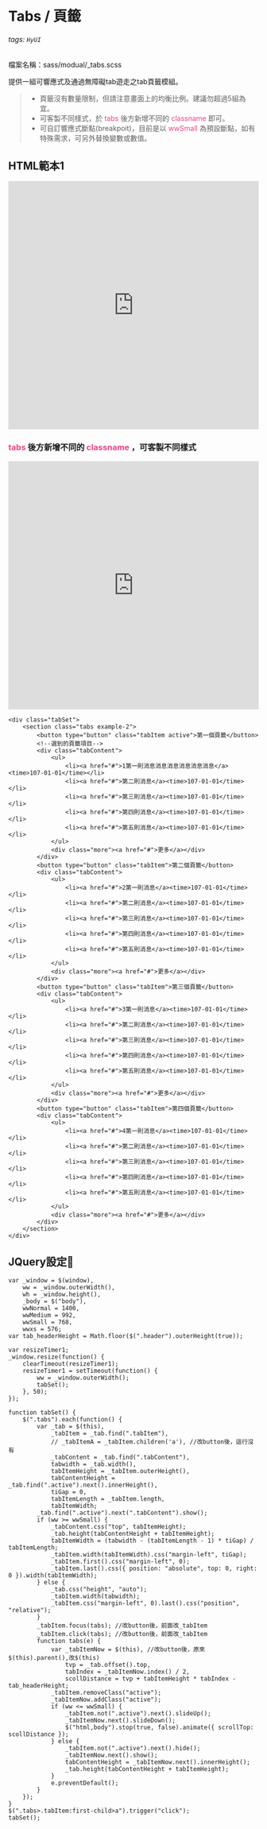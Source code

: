 # Tabs / 頁籤
###### tags: `HyUI`

檔案名稱：sass/modual/_tabs.scss

提供一組可響應式及通過無障礙tab遊走之tab頁籤模組。

>* 頁籤沒有數量限制，但請注意畫面上的均衡比例。建議勿超過5組為宜。
>* 可客製不同樣式，於 <font color="#EE428B">tabs</font> 後方新增不同的 <font color="#EE428B">classname</font> 即可。
>* 可自訂響應式斷點(breakpoit)，目前是以 <font color="#EE428B">wwSmall</font> 為預設斷點，如有 特殊需求，可另外替換變數或數值。

## HTML範本1

<iframe height="500" style="width: 100%;" scrolling="no" title="Tabs / 頁籤 1" src="https://codepen.io/u00hyui/embed/PopZyGm?height=265&theme-id=dark&default-tab=js,result" frameborder="no" loading="lazy" allowtransparency="true" allowfullscreen="true">
  See the Pen <a href='https://codepen.io/u00hyui/pen/PopZyGm'>Tabs / 頁籤 1</a> by u00hyui
  (<a href='https://codepen.io/u00hyui'>@u00hyui</a>) on <a href='https://codepen.io'>CodePen</a>.
</iframe>

### <font color="#EE428B">tabs</font> 後方新增不同的 <font color="#EE428B">classname</font> ，可客製不同樣式


<iframe height="500" style="width: 100%;" scrolling="no" title="Tabs / 頁籤2" src="https://codepen.io/u00hyui/embed/VwpeVgB?height=265&theme-id=dark&default-tab=js,result" frameborder="no" loading="lazy" allowtransparency="true" allowfullscreen="true">
  See the Pen <a href='https://codepen.io/u00hyui/pen/VwpeVgB'>Tabs / 頁籤2</a> by u00hyui
  (<a href='https://codepen.io/u00hyui'>@u00hyui</a>) on <a href='https://codepen.io'>CodePen</a>.
</iframe>


```htmlmixed=
<div class="tabSet">
    <section class="tabs example-2">
        <button type="button" class="tabItem active">第一個頁籤</button>
        <!--選到的頁籤項目-->
        <div class="tabContent">
            <ul>
                <li><a href="#">1第一則消息消息消息消息消息消息</a><time>107-01-01</time></li>
                <li><a href="#">第二則消息</a><time>107-01-01</time></li>
                <li><a href="#">第三則消息</a><time>107-01-01</time></li>
                <li><a href="#">第四則消息</a><time>107-01-01</time></li>
                <li><a href="#">第五則消息</a><time>107-01-01</time></li>
            </ul>
            <div class="more"><a href="#">更多</a></div>
        </div>
        <button type="button" class="tabItem">第二個頁籤</button>
        <div class="tabContent">
            <ul>
                <li><a href="#">2第一則消息</a><time>107-01-01</time></li>
                <li><a href="#">第二則消息</a><time>107-01-01</time></li>
                <li><a href="#">第三則消息</a><time>107-01-01</time></li>
                <li><a href="#">第四則消息</a><time>107-01-01</time></li>
                <li><a href="#">第五則消息</a><time>107-01-01</time></li>
            </ul>
            <div class="more"><a href="#">更多</a></div>
        </div>
        <button type="button" class="tabItem">第三個頁籤</button>
        <div class="tabContent">
            <ul>
                <li><a href="#">3第一則消息</a><time>107-01-01</time></li>
                <li><a href="#">第二則消息</a><time>107-01-01</time></li>
                <li><a href="#">第三則消息</a><time>107-01-01</time></li>
                <li><a href="#">第四則消息</a><time>107-01-01</time></li>
                <li><a href="#">第五則消息</a><time>107-01-01</time></li>
            </ul>
            <div class="more"><a href="#">更多</a></div>
        </div>
        <button type="button" class="tabItem">第四個頁籤</button>
        <div class="tabContent">
            <ul>
                <li><a href="#">4第一則消息</a><time>107-01-01</time></li>
                <li><a href="#">第二則消息</a><time>107-01-01</time></li>
                <li><a href="#">第三則消息</a><time>107-01-01</time></li>
                <li><a href="#">第四則消息</a><time>107-01-01</time></li>
                <li><a href="#">第五則消息</a><time>107-01-01</time></li>
            </ul>
            <div class="more"><a href="#">更多</a></div>
        </div>
    </section>
</div>
```

## JQuery設定:round_pushpin:
```javascript=
var _window = $(window),
    ww = _window.outerWidth(),
    wh = _window.height(),
    _body = $("body"),
    wwNormal = 1400,
    wwMedium = 992,
    wwSmall = 768,
    wwxs = 576;
var tab_headerHeight = Math.floor($(".header").outerHeight(true));

var resizeTimer1;
_window.resize(function() {
    clearTimeout(resizeTimer1);
    resizeTimer1 = setTimeout(function() {
        ww = _window.outerWidth();
        tabSet();
    }, 50);
});

function tabSet() {
    $(".tabs").each(function() {
        var _tab = $(this),
            _tabItem = _tab.find(".tabItem"),
            // _tabItemA = _tabItem.children('a'), //改button後，這行沒有
            _tabContent = _tab.find(".tabContent"),
            tabwidth = _tab.width(),
            tabItemHeight = _tabItem.outerHeight(),
            tabContentHeight = _tab.find(".active").next().innerHeight(),
            tiGap = 0,
            tabItemLength = _tabItem.length,
            tabItemWidth;
        _tab.find(".active").next(".tabContent").show();
        if (ww >= wwSmall) {
            _tabContent.css("top", tabItemHeight);
            _tab.height(tabContentHeight + tabItemHeight);
            tabItemWidth = (tabwidth - (tabItemLength - 1) * tiGap) / tabItemLength;
            _tabItem.width(tabItemWidth).css("margin-left", tiGap);
            _tabItem.first().css("margin-left", 0);
            _tabItem.last().css({ position: "absolute", top: 0, right: 0 }).width(tabItemWidth);
        } else {
            _tab.css("height", "auto");
            _tabItem.width(tabwidth);
            _tabItem.css("margin-left", 0).last().css("position", "relative");
        }
        _tabItem.focus(tabs); //改button後，前面改_tabItem
        _tabItem.click(tabs); //改button後，前面改_tabItem
        function tabs(e) {
            var _tabItemNow = $(this), //改button後，原來$(this).parent(),改$(this)
                tvp = _tab.offset().top,
                tabIndex = _tabItemNow.index() / 2,
                scollDistance = tvp + tabItemHeight * tabIndex - tab_headerHeight;
            _tabItem.removeClass("active");
            _tabItemNow.addClass("active");
            if (ww <= wwSmall) {
                _tabItem.not(".active").next().slideUp();
                _tabItemNow.next().slideDown();
                $("html,body").stop(true, false).animate({ scrollTop: scollDistance });
            } else {
                _tabItem.not(".active").next().hide();
                _tabItemNow.next().show();
                tabContentHeight = _tabItemNow.next().innerHeight();
                _tab.height(tabContentHeight + tabItemHeight);
            }
            e.preventDefault();
        }
    });
}
$(".tabs>.tabItem:first-child>a").trigger("click");
tabSet();
```




<style>
.ui-infobar{
max-width:95%;
}
.markdown-body{
max-width:95%;
}
</style>